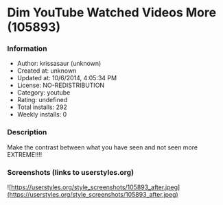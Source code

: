 # Dim YouTube Watched Videos More (105893)

### Information
- Author: krissasaur (unknown)
- Created at: unknown
- Updated at: 10/6/2014, 4:05:34 PM
- License: NO-REDISTRIBUTION
- Category: youtube
- Rating: undefined
- Total installs: 292
- Weekly installs: 0


### Description
Make the contrast between what you have seen and not seen more EXTREME!!!!


### Screenshots (links to userstyles.org)
![https://userstyles.org/style_screenshots/105893_after.jpeg](https://userstyles.org/style_screenshots/105893_after.jpeg)


